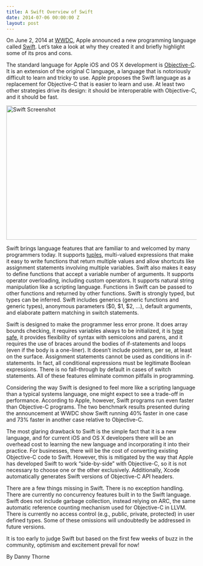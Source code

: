 ```yaml
---
title: A Swift Overview of Swift
date: 2014-07-06 00:00:00 Z
layout: post
---
```

 
<p>On June 2, 2014 at <a href="https://developer.apple.com/videos/wwdc/2014/" target="_blank">WWDC</a>, Apple announced a new programming language called <a href="https://developer.apple.com/swift/" target="_blank">Swift</a>. Let&rsquo;s take a look at why they created it and briefly highlight some of its pros and cons.</p>
<p>The standard language for Apple iOS and OS X development is <a href="http://en.wikipedia.org/wiki/Objective-C" target="_blank">Objective-C</a>. It is an extension of the original C language, a language that is notoriously difficult to learn and tricky to use. Apple proposes the Swift language as a replacement for Objective-C that is easier to learn and use. At least two other strategies drive its design: it should be interoperable with Objective-C, and it should be fast. </p>
<p><img alt="Swift Screenshot" height="355px;" src="https://lh5.googleusercontent.com/Iom7RIC9-0xnW9EN5RsKn7K5xA0aw0zJxa5HiKKNcv5JcdkOQkq4x33FfT5qBwRqUBCLdE2p65nybzO4pxkDw0xNg7zkx27yQio0lKeSMoS5OchRK00vFQUIFmxdZplc9Q" width="624px;"/></p>
<p>Swift brings language features that are familiar to and welcomed by many programmers today. It supports <a href="http://en.wikipedia.org/wiki/Tuple" target="_blank">tuples</a>, multi-valued expressions that make it easy to write functions that return multiple values and allow shortcuts like assignment statements involving multiple variables. Swift also makes it easy to define functions that accept a variable number of arguments. It supports operator overloading, including custom operators. It supports natural string manipulation like a scripting language. Functions in Swift can be passed to other functions and returned by other functions. Swift is strongly typed, but types can be inferred. Swift includes generics (generic functions and generic types), anonymous parameters ($0, $1, $2, &hellip;), default arguments, and elaborate pattern matching in switch statements.</p>
<p>Swift is designed to make the programmer less error prone. It does array bounds checking, it requires variables always to be initialized, it is <a href="http://en.wikipedia.org/wiki/Type_safety" target="_blank">type safe</a>, it provides flexibility of syntax with semicolons and parens, and it requires the use of braces around the bodies of if-statements and loops (even if the body is a one-liner). It doesn&rsquo;t include pointers, per se, at least on the surface. Assignment statements cannot be used as conditions in if-statements. In fact, all conditional expressions must be legitimate Boolean expressions. There is no fall-through by default in cases of switch statements. All of these features eliminate common pitfalls in programming.</p>
<p>Considering the way Swift is designed to feel more like a scripting language than a typical systems language, one might expect to see a trade-off in performance. According to Apple, however, Swift programs run even faster than Objective-C programs. The two benchmark results presented during the announcement at WWDC show Swift running 40% faster in one case and 73% faster in another case relative to Objective-C.</p>
<p>The most glaring drawback to Swift is the simple fact that it is a new language, and for current iOS and OS X developers there will be an overhead cost to learning the new language and incorporating it into their practice. For businesses, there will be the cost of converting existing Objective-C code to Swift. However, this is mitigated by the way that Apple has developed Swift to work &ldquo;side-by-side&rdquo; with Objective-C, so it is not necessary to choose one or the other exclusively. Additionally, Xcode automatically generates Swift versions of Objective-C API headers.</p>
<p>There are a few things missing in Swift. There is no exception handling. There are currently no concurrency features built in to the Swift language. Swift does not include garbage collection, instead relying on ARC, the same automatic reference counting mechanism used for Objective-C in LLVM. There is currently no access control (e.g., public, private, protected) in user defined types. Some of these omissions will undoubtedly be addressed in future versions.</p>
<p>It is too early to judge Swift but based on the first few weeks of buzz in the community, optimism and excitement prevail for now!</p>
<p>By Danny Thorne  </p>
